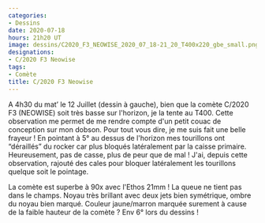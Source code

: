 ```yaml
---
categories:
- Dessins
date: 2020-07-18
hours: 21h20 UT
image: dessins/C2020_F3_NEOWISE_2020_07_18-21_20_T400x220_gbe_small.png
designations:
- C/2020 F3 Neowise
tags:
- Comète
title: C/2020 F3 Neowise
---
```

A 4h30 du mat’ le 12 Juillet (dessin à gauche), bien que la comète C/2020 F3 (NEOWISE) soit très basse sur l'horizon, je la tente au T400. Cette observation me permet de me rendre compte d'un petit couac de conception sur mon dobson. Pour tout vous dire, je me suis fait une belle frayeur ! En pointant à 5° au dessus de l'horizon mes tourillons ont “déraillés” du rocker car plus bloqués latéralement par la caisse primaire. Heureusement, pas de casse, plus de peur que de mal ! J'ai, depuis cette observation, rajouté des cales pour bloquer latéralement les tourillons quelque soit le pointage.

La comète est superbe à 90x avec l'Ethos 21mm ! La queue ne tient pas dans le champs. Noyau très brillant avec deux jets bien symétrique, ombre du noyau bien marqué. Couleur jaune/marron marquée surement à cause de la faible hauteur de la comète ? Env 6° lors du dessins !
